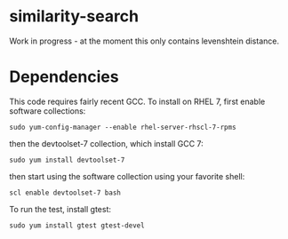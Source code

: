 # similarity-search
Work in progress - at the moment this only contains levenshtein distance.

Dependencies
===============
This code requires fairly recent GCC. To install on RHEL 7, first enable software collections:
```
sudo yum-config-manager --enable rhel-server-rhscl-7-rpms

```
then the devtoolset-7 collection, which install GCC 7:
```
sudo yum install devtoolset-7
```
then start using the software collection using your favorite shell:
```
scl enable devtoolset-7 bash
```
To run the test, install gtest:
```
sudo yum install gtest gtest-devel
```
